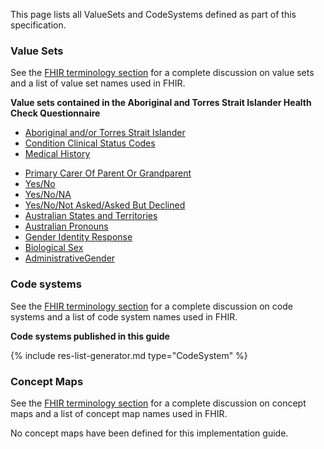 
This page lists all ValueSets and CodeSystems defined as part of this specification. 

### Value Sets

See the [FHIR terminology section]({{site.data.fhir.path}}terminologies-systems.html) for a complete discussion on value sets and a list of value set names used in FHIR.  <!--Most value sets used in this guide are defined in the base FHIR specification or [AU Base](https://build.fhir.org/ig/hl7au/au-fhir-base/terminology.html). The following value sets are unique to this guide. -->

<!-- **Value sets published in this guide** -->

<!-- ================================================ -->
<!--  use this line to include an autogenerated list of all profiles and highlight new ones using the input/data/new_stuff.yml list.  Remove it if you would like to hand generate it -->



<!-- ================================================ -->

**Value sets contained in the Aboriginal and Torres Strait Islander Health Check Questionnaire**
- [Aboriginal and/or Torres Strait Islander](ValueSet-AboriginalTorresStraitIslander.html)
- [Condition Clinical Status Codes](ValueSet-condition-clinical.html)
- [Medical History](ValueSet-MedicalHistory.html)
<!-- - [Medical History Short List for Infants](ValueSet-MedicalHistoryShortListInfants.html)-->
<!-- - [Medical History Short List for Primary School Children](ValueSet-MedicalHistoryShortListPrimarySchool.html)-->
<!-- - [Medical History Short List for Adolescents](ValueSet-MedicalHistoryShortListAdolescents.html)-->
<!-- - [Medical History Short List for Adults and Older People](ValueSet-MedicalHistoryShortListAdultsAndOlderPeople.html)-->
- [Primary Carer Of Parent Or Grandparent](ValueSet-PrimaryCarerParentGrandparent.html)
- [Yes/No](ValueSet-YesNo.html)
- [Yes/No/NA](ValueSet-YesNoNA.html)
- [Yes/No/Not Asked/Asked But Declined](ValueSet-YesNoNotAskedDeclined.html)
- [Australian States and Territories](ValueSet-australian-states-territories-2.html)
- [Australian Pronouns](ValueSet-australian-pronouns-1.html)
- [Gender Identity Response](ValueSet-gender-identity-response-1.html)
- [Biological Sex](ValueSet-biological-sex-1.html)
- [AdministrativeGender](ValueSet-administrative-gender.html)


### Code systems

See the [FHIR terminology section]({{site.data.fhir.path}}terminologies-systems.html) for a complete discussion on code systems and a list of code system names used in FHIR.  <!--All code systems used in this guide are defined in the base FHIR specification or [AU Base](https://build.fhir.org/ig/hl7au/au-fhir-base/terminology.html). -->

**Code systems published in this guide**

<!-- ================================================ -->
<!--  use this line to include an autogenerated list of all profiles and highlight new ones using the input/data/new_stuff.yml list.  Remove it if you would like to hand generate it -->

{% include res-list-generator.md type="CodeSystem" %}

<!-- ================================================ -->

### Concept Maps

See the [FHIR terminology section]({{site.data.fhir.path}}terminologies-conceptmaps.html) for a complete discussion on concept maps and a list of concept map names used in FHIR.  <!--Most concept maps relevant to this guide are defined in the base FHIR specification or [AU Base](https://build.fhir.org/ig/hl7au/au-fhir-base/terminology.html). The following concept maps are unique to this guide.-->

No concept maps have been defined for this implementation guide.